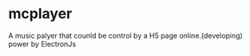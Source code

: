 # mcplayer
A music palyer that counld be control by a H5 page online.(developing)
power by ElectronJs
